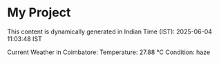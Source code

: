 # My Project

This content is dynamically generated in Indian Time (IST): 2025-06-04 11:03:48 IST


Current Weather in Coimbatore:
Temperature: 27.88 °C
Condition: haze
